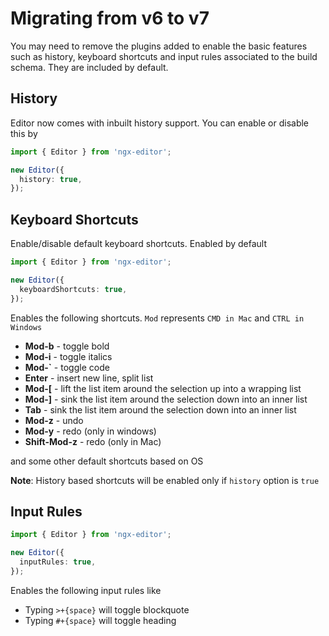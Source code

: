 # Migrating from v6 to v7

You may need to remove the plugins added to enable the basic features such as history, keyboard shortcuts and input rules associated to the build schema. They are included by default.

## History

Editor now comes with inbuilt history support. You can enable or disable this by

```ts
import { Editor } from 'ngx-editor';

new Editor({
  history: true,
});
```

## Keyboard Shortcuts

Enable/disable default keyboard shortcuts. Enabled by default

```ts
import { Editor } from 'ngx-editor';

new Editor({
  keyboardShortcuts: true,
});
```

Enables the following shortcuts. `Mod` represents `CMD in Mac` and `CTRL in Windows`

- **Mod-b** - toggle bold
- **Mod-i** - toggle italics
- **Mod-`** - toggle code
- **Enter** - insert new line, split list
- **Mod-[** - lift the list item around the selection up into a wrapping list
- **Mod-]** - sink the list item around the selection down into an inner list
- **Tab** - sink the list item around the selection down into an inner list
- **Mod-z** - undo
- **Mod-y** - redo (only in windows)
- **Shift-Mod-z** - redo (only in Mac)

and some other default shortcuts based on OS

**Note**: History based shortcuts will be enabled only if `history` option is `true`

## Input Rules

```ts
import { Editor } from 'ngx-editor';

new Editor({
  inputRules: true,
});
```

Enables the following input rules like

- Typing `>+{space}` will toggle blockquote
- Typing `#+{space}` will toggle heading
